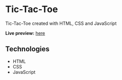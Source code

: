 # Tic-Tac-Toe
Tic-Tac-Toe created with HTML, CSS and JavaScript

**Live preview:** [here](https://cocky-banach-35576d.netlify.app/)

## Technologies
* HTML
* CSS
* JavaScript
